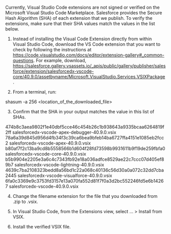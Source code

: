 Currently, Visual Studio Code extensions are not signed or verified on the
Microsoft Visual Studio Code Marketplace. Salesforce provides the Secure Hash
Algorithm (SHA) of each extension that we publish. To verify the extensions,
make sure that their SHA values match the values in the list below.

1. Instead of installing the Visual Code Extension directly from within Visual
   Studio Code, download the VS Code extension that you want to check by
   following the instructions at
   https://code.visualstudio.com/docs/editor/extension-gallery#_common-questions.
   For example, download,
   https://salesforce.gallery.vsassets.io/_apis/public/gallery/publisher/salesforce/extension/salesforcedx-vscode-core/40.9.0/assetbyname/Microsoft.VisualStudio.Services.VSIXPackage.

2. From a terminal, run:

shasum -a 256 <location_of_the_downloaded_file>

3. Confirm that the SHA in your output matches the value in this list of SHAs.

474b8c3aea9802f1e40dbf5cce46c454b26c1b938643a9335bcaa6264819f2ff  salesforcedx-vscode-apex-debugger-40.9.0.vsix
78a6a39d845d956d4fb34f3c39ca6bea9bfeb14ba6727ffa4151e1085eb2fcc2  salesforcedx-vscode-apex-40.9.0.vsix
b80af7f2c13ba9cd8b5558566b1d604f28fd73598b9931611b9f19de259fbfa0  salesforcedx-vscode-core-40.9.0.vsix
b5b9904e2205e3a6c4c7343fb92e18a036adfce8529ae22c7ccc07d405ef89b7  salesforcedx-vscode-lightning-40.9.0.vsix
4639c7ba2108323bedd8a56bd1c22a068c40136c56d30a0a072c32dd7cba2445  salesforcedx-vscode-visualforce-40.9.0.vsix
6fa0c3369e9c3753fd3157e13a070fa552d81f7f0a3d2bc552246fd5e6b14267  salesforcedx-vscode-40.9.0.vsix


4. Change the filename extension for the file that you downloaded from .zip to
.vsix.

5. In Visual Studio Code, from the Extensions view, select ... > Install from
VSIX.

6. Install the verified VSIX file.
